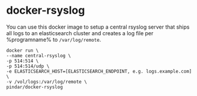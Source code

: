 docker-rsyslog
==============

You can use this docker image to setup a central rsyslog server that ships all logs to an elasticsearch cluster and creates a log file per %programname% to `/var/log/remote`.

```
docker run \
--name central-rsyslog \
-p 514:514 \
-p 514:514/udp \
-e ELASTICSEARCH_HOST=[ELASTICSEARCH_ENDPOINT, e.g. logs.example.com] \
-v /vol/logs:/var/log/remote \
pindar/docker-rsyslog
```